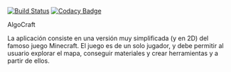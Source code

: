 [![Build Status](https://travis-ci.org/santicouce/AlgoCraft.svg?branch=master)](https://travis-ci.org/santicouce/AlgoCraft)
[![Codacy Badge](https://api.codacy.com/project/badge/Grade/5b96bd54da724974855f866635fc5b67)](https://app.codacy.com/app/santicouce/AlgoCraft?utm_source=github.com&utm_medium=referral&utm_content=santicouce/AlgoCraft&utm_campaign=Badge_Grade_Dashboard)

AlgoCraft

La aplicación consiste en una versión muy simplificada (y en 2D) del famoso juego Minecraft. El juego es de un solo jugador, y debe permitir al usuario explorar el mapa, conseguir materiales y crear herramientas y a partir de ellos.



